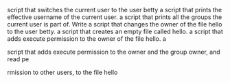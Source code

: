 script that switches the current user to the user betty
a script that prints the effective username of the current user.
a script that prints all the groups the current user is part of.
Write a script that changes the owner of the file hello to the user betty.
a script that creates an empty file called hello.
a script that adds execute permission to the owner of the file hello.
a 

script that adds execute permission to the owner and the group owner, and read pe

rmission to other users, to the file hello
